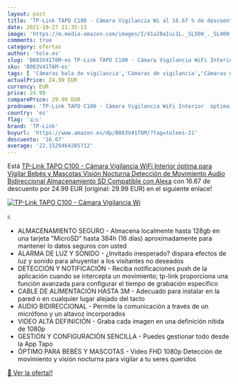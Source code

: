 ```yaml
---
layout: post
title: 'TP-Link TAPO C100 - Cámara Vigilancia Wi al 16.67 % de descuento'
date: 2021-10-27 21:35:13
image: 'https://m.media-amazon.com/images/I/41a28aIui1L._SL500_._SL400_.jpg'
comments: true
category: ofertas
author: 'tole.es'
slug: 'B083V41T6M-es TP-Link TAPO C100 - Cámara Vigilancia WiFi Interior óptima...'
sku: 'B083V41T6M-es'
tags: [ 'Cámaras bala de vigilancia','Cámaras de vigilancia','Cámaras de vigilancia en domo','Electrónica','Fotografía y videocámaras','bebés','tp-link', ]
actualPrice: 24.99 EUR
currency: EUR
price: 24.99
comparePrice: 29.99 EUR
prodname: 'TP-Link TAPO C100 - Cámara Vigilancia WiFi Interior  óptima para Vigilar Bebés y Mascotas  Visión Nocturna  Detección de Movimiento  Audio Bidireccional  Almacenamiento SD  Compatible con Alexa'
country: 'es'
flag: '🇪🇸'
brand: 'TP-Link'
buyurl: 'https://www.amazon.es/dp/B083V41T6M/?tag=tolees-21'
descuento: '16.67'
average: '22.1529464285712'
---
```


Está [TP-Link TAPO C100 - Cámara Vigilancia WiFi Interior  óptima para Vigilar Bebés y Mascotas  Visión Nocturna  Detección de Movimiento  Audio Bidireccional  Almacenamiento SD  Compatible con Alexa](https://www.amazon.es/dp/B083V41T6M/?tag=tolees-21) con 16.67 de descuento por 24.99 EUR (original: 29.99 EUR) en el siguiente enlace!

[![TP-Link TAPO C100 - Cámara Vigilancia Wi](https://m.media-amazon.com/images/I/41a28aIui1L._SL500_._SL400_.jpg)](https://www.amazon.es/dp/B083V41T6M/?tag=tolees-21)

ℹ️:

- ALMACENAMIENTO SEGURO - Almacena localmente hasta 128gb en una tarjeta "MicroSD" hasta 384h (16 días) aproximadamente para mantener lo datos seguros con usted
- ALARMA DE LUZ Y SONIDO - ¿Invitado inesperado? dispara efectos de luz y sonido para ahuyentar a los visitantes no deseados
- DETECCIÓN Y NOTIFICACIÓN - Reciba notificaciones push de la aplicación cuando se intercepta un movimiento; tp-link proporciona una función avanzada para configurar el tiempo de grabación específico
- CABLE DE ALIMENTACIÓN HASTA 3M - Adecuado para instalar en la pared o en cualquier lugar alejado del tacto
- AUDIO BIDIRECCIONAL - Permite la comunicación a través de un micrófono y un altavoz incorporados
- VIDEO ALTA DEFINICIÓN - Graba cada imagen en una definición nítida de 1080p
- GESTIÓN Y CONFIGURACIÓN SENCILLA - Puedes gestionar todo desde la App Tapo
- ÓPTIMO PARA BEBÉS Y MASCOTAS - Video FHD 1080p Detección de movimiento y visión nocturna para vigilar a tu seres queridos

[🛒 Ver la oferta!!](https://www.amazon.es/dp/B083V41T6M/?tag=tolees-21)
